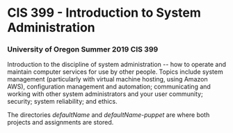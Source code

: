# CIS 399 - Introduction to System Administration

### University of Oregon Summer 2019 CIS 399

Introduction to the discipline of system administration -- how to operate and maintain
computer services for use by other people. Topics include system management (particularly
with virtual machine hosting, using Amazon AWS), configuration management and automation;
communicating and working with other system administrators and your user community; security;
system reliability; and ethics.

The directories *defaultName* and *defaultName-puppet* are where both projects and assignments
are stored.
